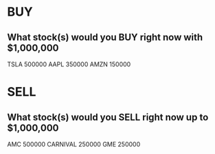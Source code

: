 # BUY
## What stock(s) would you BUY right now with $1,000,000

TSLA 500000
AAPL 350000
AMZN 150000

# SELL
## What stock(s) would you SELL right now up to $1,000,000

AMC 500000
CARNIVAL 250000
GME 250000